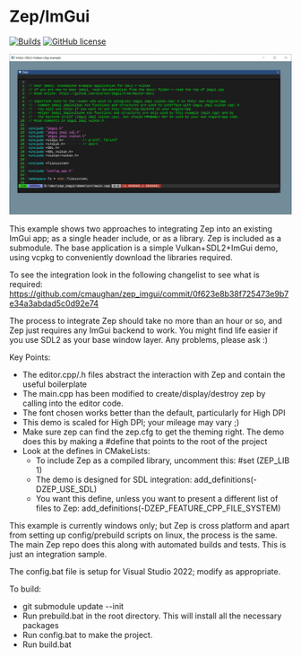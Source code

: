 # Zep/ImGui

[![Builds](https://github.com/cmaughan/zep_imgui/actions/workflows/builds.yml/badge.svg)](https://github.com/cmaughan/zep_imgui/actions/workflows/builds.yml)
[![GitHub license](https://img.shields.io/badge/license-MIT-blue.svg)](https://github.com/cmaughan/zep_imgui/blob/main/LICENSE)

![Screenshot](https://github.com/cmaughan/zep_imgui/blob/main/screenshots/screenshot.png)

This example shows two approaches to integrating Zep into an existing ImGui app; as a single header include, or as a library.  Zep is included as a submodule.
The base application is a simple Vulkan+SDL2+ImGui demo, using vcpkg to conveniently download the libraries required. 

To see the integration look in the following changelist to see what is required:
https://github.com/cmaughan/zep_imgui/commit/0f623e8b38f725473e9b7e34a3abdad5c0d92e74

The process to integrate Zep should take no more than an hour or so, and Zep just requires any ImGui backend to work.  You might find life easier if you use SDL2 as your base window layer.  Any problems, please ask :)

Key Points:
- The editor.cpp/.h files abstract the interaction with Zep and contain the useful boilerplate
- The main.cpp has been modified to create/display/destroy zep by calling into the editor code.
- The font chosen works better than the default, particularly for High DPI
- This demo is scaled for High DPI; your mileage may vary ;)
- Make sure zep can find the zep.cfg to get the theming right.  The demo does this by making a #define that points to the root of the project
- Look at the defines in CMakeLists: 
    - To include Zep as a compiled library, uncomment this:
        #set (ZEP_LIB 1) 
    - The demo is designed for SDL integration:
        add_definitions(-DZEP_USE_SDL)
    - You want this define, unless you want to present a different list of files to Zep:
        add_definitions(-DZEP_FEATURE_CPP_FILE_SYSTEM)

This example is currently windows only; but Zep is cross platform and apart from setting up config/prebuild scripts on linux, the process is the same.  The main Zep repo does this along with automated builds and tests.  This is just an integration sample.

The config.bat file is setup for Visual Studio 2022; modify as appropriate.

To build:
- git submodule update --init
- Run prebuild.bat in the root directory.  This will install all the necessary packages
- Run config.bat to make the project.
- Run build.bat


